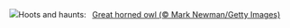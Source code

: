 ![](https://www.bing.com/th?id=OHR.GreatOwl_EN-GB3714691619_UHD.jpg&w=1000)Hoots and haunts:&nbsp;&ensp;[Great horned owl (© Mark Newman/Getty Images)](https://www.bing.com/th?id=OHR.GreatOwl_EN-GB3714691619_UHD.jpg)
<br><br/>
